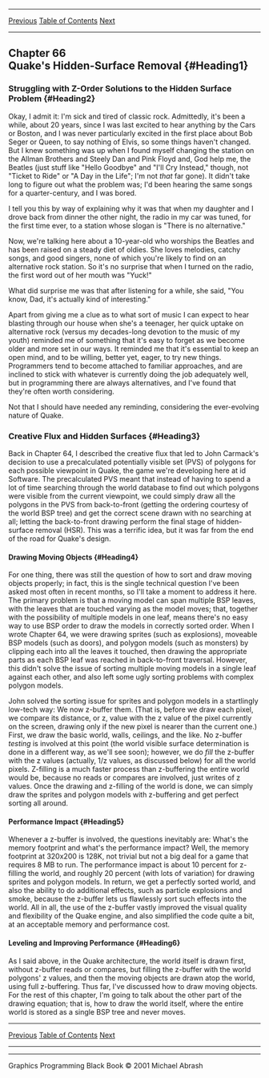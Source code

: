   ------------------------ --------------------------------- --------------------
  [Previous](65-04.html)   [Table of Contents](index.html)   [Next](66-02.html)
  ------------------------ --------------------------------- --------------------

Chapter 66\
 Quake's Hidden-Surface Removal {#Heading1}
-------------------------------

### Struggling with Z-Order Solutions to the Hidden Surface Problem {#Heading2}

Okay, I admit it: I'm sick and tired of classic rock. Admittedly, it's
been a while, about 20 years, since I was last excited to hear anything
by the Cars or Boston, and I was never particularly excited in the first
place about Bob Seger or Queen, to say nothing of Elvis, so some things
haven't changed. But I knew something was up when I found myself
changing the station on the Allman Brothers and Steely Dan and Pink
Floyd and, God help me, the Beatles (just stuff like "Hello Goodbye" and
"I'll Cry Instead," though, not "Ticket to Ride" or "A Day in the Life";
I'm not *that* far gone). It didn't take long to figure out what the
problem was; I'd been hearing the same songs for a quarter-century, and
I was bored.

I tell you this by way of explaining why it was that when my daughter
and I drove back from dinner the other night, the radio in my car was
tuned, for the first time ever, to a station whose slogan is "There is
no alternative."

Now, we're talking here about a 10-year-old who worships the Beatles and
has been raised on a steady diet of oldies. She loves melodies, catchy
songs, and good singers, none of which you're likely to find on an
alternative rock station. So it's no surprise that when I turned on the
radio, the first word out of her mouth was "Yuck!"

What did surprise me was that after listening for a while, she said,
"You know, Dad, it's actually kind of interesting."

Apart from giving me a clue as to what sort of music I can expect to
hear blasting through our house when she's a teenager, her quick uptake
on alternative rock (versus my decades-long devotion to the music of my
youth) reminded me of something that it's easy to forget as we become
older and more set in our ways. It reminded me that it's essential to
keep an open mind, and to be willing, better yet, eager, to try new
things. Programmers tend to become attached to familiar approaches, and
are inclined to stick with whatever is currently doing the job
adequately well, but in programming there are always alternatives, and
I've found that they're often worth considering.

Not that I should have needed any reminding, considering the
ever-evolving nature of Quake.

### Creative Flux and Hidden Surfaces {#Heading3}

Back in Chapter 64, I described the creative flux that led to John
Carmack's decision to use a precalculated potentially visible set (PVS)
of polygons for each possible viewpoint in Quake, the game we're
developing here at id Software. The precalculated PVS meant that instead
of having to spend a lot of time searching through the world database to
find out which polygons were visible from the current viewpoint, we
could simply draw all the polygons in the PVS from back-to-front
(getting the ordering courtesy of the world BSP tree) and get the
correct scene drawn with no searching at all; letting the back-to-front
drawing perform the final stage of hidden-surface removal (HSR). This
was a terrific idea, but it was far from the end of the road for Quake's
design.

#### Drawing Moving Objects {#Heading4}

For one thing, there was still the question of how to sort and draw
moving objects properly; in fact, this is the single technical question
I've been asked most often in recent months, so I'll take a moment to
address it here. The primary problem is that a moving model can span
multiple BSP leaves, with the leaves that are touched varying as the
model moves; that, together with the possibility of multiple models in
one leaf, means there's no easy way to use BSP order to draw the models
in correctly sorted order. When I wrote Chapter 64, we were drawing
sprites (such as explosions), moveable BSP models (such as doors), and
polygon models (such as monsters) by clipping each into all the leaves
it touched, then drawing the appropriate parts as each BSP leaf was
reached in back-to-front traversal. However, this didn't solve the issue
of sorting multiple moving models in a single leaf against each other,
and also left some ugly sorting problems with complex polygon models.

John solved the sorting issue for sprites and polygon models in a
startlingly low-tech way: We now z-buffer them. (That is, before we draw
each pixel, we compare its distance, or z, value with the z value of the
pixel currently on the screen, drawing only if the new pixel is nearer
than the current one.) First, we draw the basic world, walls, ceilings,
and the like. No z-buffer *testing* is involved at this point (the world
visible surface determination is done in a different way, as we'll see
soon); however, we do *fill* the z-buffer with the z values (actually,
1/z values, as discussed below) for all the world pixels. Z-filling is a
much faster process than z-buffering the entire world would be, because
no reads or compares are involved, just writes of z values. Once the
drawing and z-filling of the world is done, we can simply draw the
sprites and polygon models with z-buffering and get perfect sorting all
around.

#### Performance Impact {#Heading5}

Whenever a z-buffer is involved, the questions inevitably are: What's
the memory footprint and what's the performance impact? Well, the memory
footprint at 320x200 is 128K, not trivial but not a big deal for a game
that requires 8 MB to run. The performance impact is about 10 percent
for z-filling the world, and roughly 20 percent (with lots of variation)
for drawing sprites and polygon models. In return, we get a perfectly
sorted world, and also the ability to do additional effects, such as
particle explosions and smoke, because the z-buffer lets us flawlessly
sort such effects into the world. All in all, the use of the z-buffer
vastly improved the visual quality and flexibility of the Quake engine,
and also simplified the code quite a bit, at an acceptable memory and
performance cost.

#### Leveling and Improving Performance {#Heading6}

As I said above, in the Quake architecture, the world itself is drawn
first, without z-buffer reads or compares, but filling the z-buffer with
the world polygons' z values, and then the moving objects are drawn atop
the world, using full z-buffering. Thus far, I've discussed how to draw
moving objects. For the rest of this chapter, I'm going to talk about
the other part of the drawing equation; that is, how to draw the world
itself, where the entire world is stored as a single BSP tree and never
moves.

  ------------------------ --------------------------------- --------------------
  [Previous](65-04.html)   [Table of Contents](index.html)   [Next](66-02.html)
  ------------------------ --------------------------------- --------------------

* * * * *

Graphics Programming Black Book © 2001 Michael Abrash
